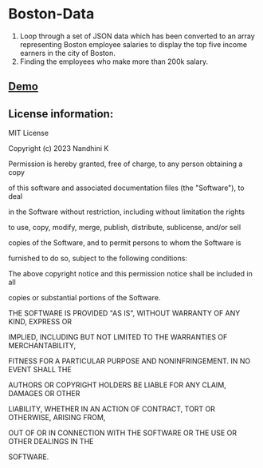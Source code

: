 # Boston-Data

1. Loop through a set of JSON data which has been converted to an array representing Boston employee salaries to display the top five income earners in the city of Boston.
2. Finding the employees who make more than 200k salary.

## [Demo](https://nandhinikarvendhan.github.io/Boston-Data/)

## License information:

MIT License

Copyright (c) 2023 Nandhini K

Permission is hereby granted, free of charge, to any person obtaining a copy

of this software and associated documentation files (the "Software"), to deal

in the Software without restriction, including without limitation the rights

to use, copy, modify, merge, publish, distribute, sublicense, and/or sell

copies of the Software, and to permit persons to whom the Software is

furnished to do so, subject to the following conditions:

The above copyright notice and this permission notice shall be included in all

copies or substantial portions of the Software.

THE SOFTWARE IS PROVIDED "AS IS", WITHOUT WARRANTY OF ANY KIND, EXPRESS OR

IMPLIED, INCLUDING BUT NOT LIMITED TO THE WARRANTIES OF MERCHANTABILITY,

FITNESS FOR A PARTICULAR PURPOSE AND NONINFRINGEMENT. IN NO EVENT SHALL THE

AUTHORS OR COPYRIGHT HOLDERS BE LIABLE FOR ANY CLAIM, DAMAGES OR OTHER

LIABILITY, WHETHER IN AN ACTION OF CONTRACT, TORT OR OTHERWISE, ARISING FROM,

OUT OF OR IN CONNECTION WITH THE SOFTWARE OR THE USE OR OTHER DEALINGS IN THE

SOFTWARE.

